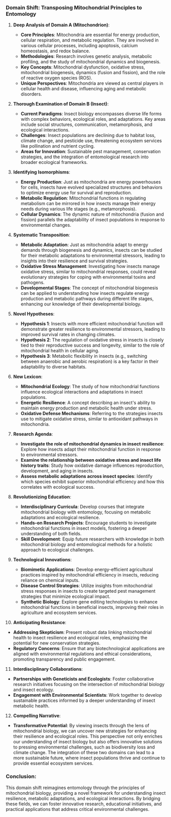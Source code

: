 ### Domain Shift: Transposing Mitochondrial Principles to Entomology

1. **Deep Analysis of Domain A (Mitochondrion)**:
   - **Core Principles**: Mitochondria are essential for energy production, cellular respiration, and metabolic regulation. They are involved in various cellular processes, including apoptosis, calcium homeostasis, and redox balance.
   - **Methodologies**: Research involves genetic analysis, metabolic profiling, and the study of mitochondrial dynamics and biogenesis.
   - **Key Concepts**: Mitochondrial dysfunction, oxidative stress, mitochondrial biogenesis, dynamics (fusion and fission), and the role of reactive oxygen species (ROS).
   - **Unique Perspectives**: Mitochondria are viewed as central players in cellular health and disease, influencing aging and metabolic disorders.

2. **Thorough Examination of Domain B (Insect)**:
   - **Current Paradigms**: Insect biology encompasses diverse life forms with complex behaviors, ecological roles, and adaptations. Key areas include social structures, communication, metamorphosis, and ecological interactions.
   - **Challenges**: Insect populations are declining due to habitat loss, climate change, and pesticide use, threatening ecosystem services like pollination and nutrient cycling.
   - **Areas for Innovation**: Sustainable pest management, conservation strategies, and the integration of entomological research into broader ecological frameworks.

3. **Identifying Isomorphisms**:
   - **Energy Production**: Just as mitochondria are energy powerhouses for cells, insects have evolved specialized structures and behaviors to optimize energy use for survival and reproduction.
   - **Metabolic Regulation**: Mitochondrial functions in regulating metabolism can be mirrored in how insects manage their energy needs during various life stages (e.g., metamorphosis).
   - **Cellular Dynamics**: The dynamic nature of mitochondria (fusion and fission) parallels the adaptability of insect populations in response to environmental changes.

4. **Systematic Transposition**:
   - **Metabolic Adaptation**: Just as mitochondria adapt to energy demands through biogenesis and dynamics, insects can be studied for their metabolic adaptations to environmental stressors, leading to insights into their resilience and survival strategies.
   - **Oxidative Stress Management**: Investigating how insects manage oxidative stress, similar to mitochondrial responses, could reveal evolutionary strategies for coping with environmental toxins and pathogens.
   - **Developmental Stages**: The concept of mitochondrial biogenesis can be applied to understanding how insects regulate energy production and metabolic pathways during different life stages, enhancing our knowledge of their developmental biology.

5. **Novel Hypotheses**:
   - **Hypothesis 1**: Insects with more efficient mitochondrial function will demonstrate greater resilience to environmental stressors, leading to improved survival rates in changing climates.
   - **Hypothesis 2**: The regulation of oxidative stress in insects is closely tied to their reproductive success and longevity, similar to the role of mitochondrial health in cellular aging.
   - **Hypothesis 3**: Metabolic flexibility in insects (e.g., switching between anaerobic and aerobic respiration) is a key factor in their adaptability to diverse habitats.

6. **New Lexicon**:
   - **Mitochondrial Ecology**: The study of how mitochondrial functions influence ecological interactions and adaptations in insect populations.
   - **Energetic Resilience**: A concept describing an insect's ability to maintain energy production and metabolic health under stress.
   - **Oxidative Defense Mechanisms**: Referring to the strategies insects use to mitigate oxidative stress, similar to antioxidant pathways in mitochondria.

7. **Research Agenda**:
   - **Investigate the role of mitochondrial dynamics in insect resilience**: Explore how insects adapt their mitochondrial function in response to environmental stressors.
   - **Examine the relationship between oxidative stress and insect life history traits**: Study how oxidative damage influences reproduction, development, and aging in insects.
   - **Assess metabolic adaptations across insect species**: Identify which species exhibit superior mitochondrial efficiency and how this correlates with ecological success.

8. **Revolutionizing Education**:
   - **Interdisciplinary Curricula**: Develop courses that integrate mitochondrial biology with entomology, focusing on metabolic adaptations and ecological resilience.
   - **Hands-on Research Projects**: Encourage students to investigate mitochondrial functions in insect models, fostering a deeper understanding of both fields.
   - **Skill Development**: Equip future researchers with knowledge in both mitochondrial biology and entomological methods for a holistic approach to ecological challenges.

9. **Technological Innovations**:
   - **Biomimetic Applications**: Develop energy-efficient agricultural practices inspired by mitochondrial efficiency in insects, reducing reliance on chemical inputs.
   - **Disease Control Strategies**: Utilize insights from mitochondrial stress responses in insects to create targeted pest management strategies that minimize ecological impact.
   - **Synthetic Biology**: Explore gene editing technologies to enhance mitochondrial functions in beneficial insects, improving their roles in agriculture and ecosystem services.

10. **Anticipating Resistance**:
   - **Addressing Skepticism**: Present robust data linking mitochondrial health to insect resilience and ecological roles, emphasizing the potential for new conservation strategies.
   - **Regulatory Concerns**: Ensure that any biotechnological applications are aligned with environmental regulations and ethical considerations, promoting transparency and public engagement.

11. **Interdisciplinary Collaborations**:
   - **Partnerships with Geneticists and Ecologists**: Foster collaborative research initiatives focusing on the intersection of mitochondrial biology and insect ecology.
   - **Engagement with Environmental Scientists**: Work together to develop sustainable practices informed by a deeper understanding of insect metabolic health.

12. **Compelling Narrative**:
   - **Transformative Potential**: By viewing insects through the lens of mitochondrial biology, we can uncover new strategies for enhancing their resilience and ecological roles. This perspective not only enriches our understanding of insect biology but also offers innovative solutions to pressing environmental challenges, such as biodiversity loss and climate change. The integration of these two domains can lead to a more sustainable future, where insect populations thrive and continue to provide essential ecosystem services.

### Conclusion:
This domain shift reimagines entomology through the principles of mitochondrial biology, providing a novel framework for understanding insect resilience, metabolic adaptations, and ecological interactions. By bridging these fields, we can foster innovative research, educational initiatives, and practical applications that address critical environmental challenges.